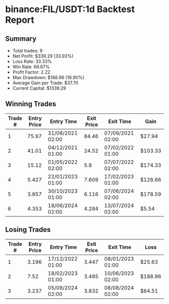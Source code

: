 # binance:FIL/USDT:1d Backtest Report

## Summary

- Total trades: 9
- Net Profit: $339.29 (33.93%)
- Loss Rate: 33.33%
- Win Rate: 66.67%
- Profit Factor: 2.22
- Max Drawdown: $188.96 (18.90%)
- Average Gain per Trade: $37.70
- Current Capital: $1339.29

## Winning Trades

| Trade # | Entry Price | Entry Time | Exit Price | Exit Time | Gain |
|---------|-------------|------------|------------|-----------|------|
| 1 | 75.97 | 31/08/2021 02:00 | 84.46 | 07/09/2021 02:00 | $27.94 |
| 2 | 41.01 | 04/12/2021 01:00 | 24.52 | 07/02/2022 01:00 | $103.33 |
| 3 | 15.12 | 01/05/2022 02:00 | 5.8 | 07/07/2022 02:00 | $174.33 |
| 4 | 5.427 | 22/01/2023 01:00 | 7.609 | 17/02/2023 01:00 | $128.66 |
| 5 | 3.857 | 30/10/2023 01:00 | 6.116 | 07/06/2024 02:00 | $178.59 |
| 6 | 4.353 | 18/06/2024 02:00 | 4.284 | 13/07/2024 02:00 | $5.54 |


## Losing Trades

| Trade # | Entry Price | Entry Time | Exit Price | Exit Time | Loss |
|---------|-------------|------------|------------|-----------|------|
| 1 | 3.196 | 17/12/2022 01:00 | 3.447 | 08/01/2023 01:00 | $25.63 |
| 2 | 7.52 | 18/02/2023 01:00 | 3.485 | 10/06/2023 02:00 | $188.96 |
| 3 | 3.237 | 05/08/2024 02:00 | 3.832 | 08/08/2024 02:00 | $64.51 |
